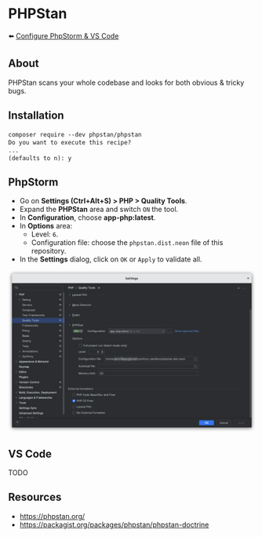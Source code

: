 # PHPStan

⬅️ [Configure PhpStorm & VS Code](../configure.md)

## About

PHPStan scans your whole codebase and looks for both obvious & tricky bugs.

## Installation

```
composer require --dev phpstan/phpstan
Do you want to execute this recipe?
...
(defaults to n): y
```

## PhpStorm

- Go on **Settings (Ctrl+Alt+S) > PHP > Quality Tools**.
- Expand the **PHPStan** area and switch `ON` the tool.
- In **Configuration**, choose **app-php:latest**.
- In **Options** area:
    - Level: `6`.
    - Configuration file: choose the `phpstan.dist.neon` file of this repository.
- In the **Settings** dialog, click on `OK` or `Apply` to validate all.

![phpstorm-settings-php-quality-tools-phpstan.png](../img/phpstorm-settings-php-quality-tools-phpstan.png)

## VS Code

TODO

## Resources

- https://phpstan.org/
- https://packagist.org/packages/phpstan/phpstan-doctrine
